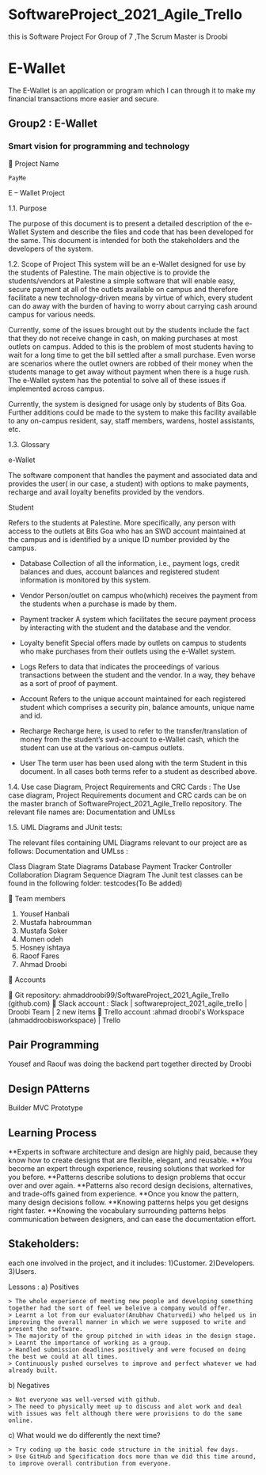 # SoftwareProject_2021_Agile_Trello
this is  Software Project For Group of 7 ,The Scrum Master is Droobi
# E-Wallet 
The E-Wallet is an application or program which I can through it to make my financial transactions more easier and secure. 

## Group2 : E-Wallet
### Smart vision for programming and technology 

	Project Name 

 	PayMe
  E – Wallet Project

1.1. Purpose

The purpose of this document is to present a detailed description of the e-Wallet System and describe the files and code that has been developed for the same. This document is intended for both the stakeholders and the developers of the system.


1.2. Scope of Project
This system will be an e-Wallet designed for use by the students of Palestine. The main objective is to provide the students/vendors at Palestine a simple software that will enable easy, secure payment at all of the outlets available on campus and therefore facilitate a new technology-driven means by virtue of which, every student can do away with the burden of having to worry about carrying cash around campus for various needs.

Currently, some of the issues brought out by the students include the fact that they do not receive change in cash, on making purchases at most outlets on campus. Added to this is the problem of most students having to wait for a long time to get the bill settled after a small purchase. Even worse are scenarios where the outlet owners are robbed of their money when the students manage to get away without payment when there is a huge rush. The e-Wallet system has the potential to solve all of these issues if implemented across campus.

Currently, the system is designed for usage only by students of Bits Goa. Further additions could be made to the system to make this facility available to any on-campus resident, say, staff members, wardens, hostel assistants, etc.

1.3. Glossary


e-Wallet

The software component that handles the payment and associated data and provides the user( in our case, a student) with options to make payments, recharge and avail loyalty benefits provided by the vendors.

Student

Refers to the students at Palestine. More specifically, any person with access to the outlets at Bits Goa who has an SWD account maintained at the campus and is identified by a unique ID number provided by the campus.

* Database
Collection of all the information, i.e., payment logs, credit balances and dues, account balances and registered student information is monitored by this system.

* Vendor
Person/outlet on campus who(which) receives the payment from the students when a purchase is made by them.

* Payment tracker
A system which facilitates the secure payment process by interacting with the student and the database and the vendor.

* Loyalty benefit
Special offers made by outlets on campus to students who make purchases from their outlets using the e-Wallet system.

* Logs
Refers to data that indicates the proceedings of various transactions between the student and the vendor. In a way, they behave as a sort of proof of payment.

* Account
Refers to the unique account maintained for each registered student which comprises a security pin, balance amounts, unique name and id.

* Recharge
Recharge here, is used to refer to the transfer/translation of money from the student’s swd-account to e-Wallet cash, which the student can use at the various on-campus outlets.

* User
The term user has been used along with the term Student in this document. In all cases both terms refer to a student as described above.

1.4. Use case Diagram, Project Requirements and CRC Cards :
The Use case diagram, Project Requirements document and CRC cards can be on the master branch of SoftwareProject_2021_Agile_Trello repository. The relevant file names are:
Documentation and UMLss


1.5. UML Diagrams and JUnit tests:

The relevant files containing UML Diagrams relevant to our project are as follows:
Documentation and UMLss :

Class Diagram
State Diagrams
Database
Payment Tracker
Controller
Collaboration Diagram
Sequence Diagram
The Junit test classes can be found in the following folder: testcodes(To Be added)

	Team members
1.	Yousef Hanbali
2.	Mustafa habroumman
3.	Mustafa Soker
4.	Momen odeh
5.	Hosney ishtaya
6.	Raoof Fares
7.	Ahmad Droobi

	Accounts 

	Git repository: ahmaddroobi99/SoftwareProject_2021_Agile_Trello (github.com)
	Slack account  : Slack | softwareproject_2021_agile_trello | Droobi Team | 2 new items
	Trello account  :ahmad droobi's Workspace (ahmaddroobisworkspace) | Trello
## Pair Programming 
Yousef and Raouf was doing the backend part together directed by Droobi
## Design PAtterns 
Builder
MVC
Prototype
## Learning Process 
**Experts in software architecture and design are highly paid, because they know how to create designs that are flexible, elegant, and reusable.
**You become an expert through experience, reusing solutions that worked for you before.
**Patterns describe solutions to design problems that occur over and over again.
**Patterns also record design decisions, alternatives, and trade-offs gained from experience.
**Once you know the pattern, many design decisions follow.
**Knowing patterns helps you get designs right faster.
**Knowing the vocabulary surrounding patterns helps communication between designers, and can ease the documentation effort.

## Stakeholders: 
each one involved in the project, and it includes: 
1)Customer.
2)Developers.
3)Users.

Lessons  :
a) Positives

	> The whole experience of meeting new people and developing something together had the sort of feel we beleive a company would offer.
	> Learnt a lot from our evaluator(Anubhav Chaturvedi) who helped us in improving the overall manner in which we were supposed to write and present the software.
	> The majority of the group pitched in with ideas in the design stage.
	> Learnt the importance of working as a group.
	> Handled submission deadlines positively and were focused on doing the best we could at all times.
	> Continuously pushed ourselves to improve and perfect whatever we had already built.
	
b) Negatives
	
	> Not everyone was well-versed with github.
	> The need to physically meet up to discuss and alot work and deal with issues was felt although there were provisions to do the same online.

c) What would we do differently the next time?
	
	> Try coding up the basic code structure in the initial few days.
	> Use GitHub and Specification docs more than we did this time around, to improve overall contribution from everyone.
